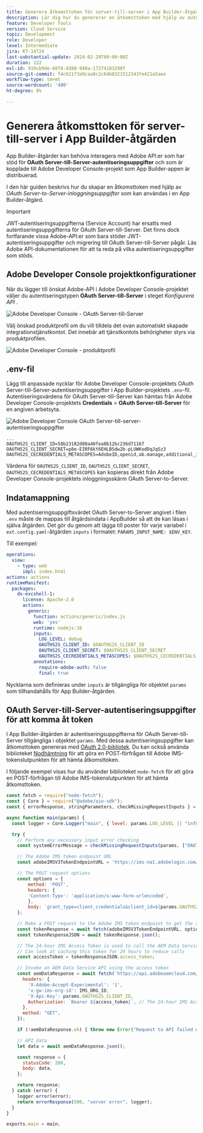 ```yaml
---
title: Generera åtkomsttoken för server-till-server i App Builder-åtgärden
description: Lär dig hur du genererar en åtkomsttoken med hjälp av autentiseringsuppgifter för OAuth Server-till-Server för användning i en App Builder-åtgärd.
feature: Developer Tools
version: Cloud Service
topic: Development
role: Developer
level: Intermediate
jira: KT-14724
last-substantial-update: 2024-02-29T00:00:00Z
duration: 122
exl-id: 919cb9de-68f8-4380-940a-17274183298f
source-git-commit: f4c621f3a9caa8c2c64b8323312343fe421a5aee
workflow-type: tm+mt
source-wordcount: '400'
ht-degree: 0%

---
```


# Generera åtkomsttoken för server-till-server i App Builder-åtgärden

App Builder-åtgärder kan behöva interagera med Adobe API:er som har stöd för **OAuth Server-till-Server-autentiseringsuppgifter** och som är kopplade till Adobe Developer Console-projekt som App Builder-appen är distribuerad.

I den här guiden beskrivs hur du skapar en åtkomsttoken med hjälp av _OAuth Server-to-Server-inloggningsuppgifter_ som kan användas i en App Builder-åtgärd.

>[!IMPORTANT]
>
> JWT-autentiseringsuppgifterna (Service Account) har ersatts med autentiseringsuppgifterna för OAuth Server-till-Server. Det finns dock fortfarande vissa Adobe-API:er som bara stöder JWT-autentiseringsuppgifter och migrering till OAuth Server-till-Server pågår. Läs Adobe API-dokumentationen för att ta reda på vilka autentiseringsuppgifter som stöds.

## Adobe Developer Console projektkonfigurationer

När du lägger till önskat Adobe-API i Adobe Developer Console-projektet väljer du autentiseringstypen **OAuth Server-till-Server** i steget _Konfigurera API_ .

![Adobe Developer Console - OAuth Server-till-Server](./assets/s2s-auth/oauth-server-to-server.png)

Välj önskad produktprofil om du vill tilldela det ovan automatiskt skapade integrationstjänstkontot. Det innebär att tjänstkontots behörigheter styrs via produktprofilen.

![Adobe Developer Console - produktprofil](./assets/s2s-auth/select-product-profile.png)

## .env-fil

Lägg till anpassade nycklar för Adobe Developer Console-projektets OAuth Server-till-Server-autentiseringsuppgifter i App Builder-projektets `.env`-fil. Autentiseringsvärdena för OAuth Server-till-Server kan hämtas från Adobe Developer Console-projektets __Credentials__ > __OAuth Server-till-Server__ för en angiven arbetsyta.

![Adobe Developer Console OAuth Server-till-server-autentiseringsuppgifter](./assets/s2s-auth/oauth-server-to-server-credentials.png)

```
...
OAUTHS2S_CLIENT_ID=58b23182d80a40fea8b12bc236d71167
OAUTHS2S_CLIENT_SECRET=p8e-EIRF6kY6EHLBSdw2b-pLUWKodDqJqSz3
OAUTHS2S_CECREDENTIALS_METASCOPES=AdobeID,openid,ab.manage,additional_info.projectedProductContext,read_organizations,read_profile,account_cluster.read
```

Värdena för `OAUTHS2S_CLIENT_ID`, `OAUTHS2S_CLIENT_SECRET`, `OAUTHS2S_CECREDENTIALS_METASCOPES` kan kopieras direkt från Adobe Developer Console-projektets inloggningsskärm OAuth Server-to-Server.

## Indatamappning

Med autentiseringsuppgiftsvärdet OAuth Server-to-Server angivet i filen `.env` måste de mappas till åtgärdsindata i AppBuilder så att de kan läsas i själva åtgärden. Det gör du genom att lägga till poster för varje variabel i `ext.config.yaml`-åtgärden `inputs` i formatet: `PARAMS_INPUT_NAME: $ENV_KEY`.

Till exempel:

```yaml
operations:
  view:
    - type: web
      impl: index.html
actions: actions
runtimeManifest:
  packages:
    dx-excshell-1:
      license: Apache-2.0
      actions:
        generic:
          function: actions/generic/index.js
          web: 'yes'
          runtime: nodejs:16
          inputs:
            LOG_LEVEL: debug
            OAUTHS2S_CLIENT_ID: $OAUTHS2S_CLIENT_ID
            OAUTHS2S_CLIENT_SECRET: $OAUTHS2S_CLIENT_SECRET
            OAUTHS2S_CECREDENTIALS_METASCOPES: $OAUTHS2S_CECREDENTIALS_METASCOPES
          annotations:
            require-adobe-auth: false
            final: true
```

Nycklarna som definieras under `inputs` är tillgängliga för objektet `params` som tillhandahålls för App Builder-åtgärden.

## OAuth Server-till-Server-autentiseringsuppgifter för att komma åt token

I App Builder-åtgärden är autentiseringsuppgifterna för OAuth Server-till-Server tillgängliga i objektet `params`. Med dessa autentiseringsuppgifter kan åtkomsttoken genereras med [OAuth 2.0-bibliotek](https://oauth.net/code/). Du kan också använda biblioteket [Nodhämtning](https://www.npmjs.com/package/node-fetch) för att göra en POST-förfrågan till Adobe IMS-tokenslutpunkten för att hämta åtkomsttoken.

I följande exempel visas hur du använder biblioteket `node-fetch` för att göra en POST-förfrågan till Adobe IMS-tokenslutpunkten för att hämta åtkomsttoken.

```javascript
const fetch = require("node-fetch");
const { Core } = require("@adobe/aio-sdk");
const { errorResponse, stringParameters, checkMissingRequestInputs } = require("../utils");

async function main(params) {
  const logger = Core.Logger("main", { level: params.LOG_LEVEL || "info" });

  try {
    // Perform any necessary input error checking
    const systemErrorMessage = checkMissingRequestInputs(params, ["OAUTHS2S_CLIENT_ID", "OAUTHS2S_CLIENT_SECRET", "OAUTHS2S_CECREDENTIALS_METASCOPES"], []);

    // The Adobe IMS token endpoint URL
    const adobeIMSV3TokenEndpointURL = 'https://ims-na1.adobelogin.com/ims/token/v3';

    // The POST request options
    const options = {
        method: 'POST',
        headers: {
        'Content-Type': 'application/x-www-form-urlencoded',
        },
        body: `grant_type=client_credentials&client_id=${params.OAUTHS2S_CLIENT_ID}&client_secret=${params.OAUTHS2S_CLIENT_SECRET}&scope=${params.OAUTHS2S_CECREDENTIALS_METASCOPES}`,
    };

    // Make a POST request to the Adobe IMS token endpoint to get the access token
    const tokenResponse = await fetch(adobeIMSV3TokenEndpointURL, options);
    const tokenResponseJSON = await tokenResponse.json();

    // The 24-hour IMS Access Token is used to call the AEM Data Service API
    // Can look at caching this token for 24 hours to reduce calls
    const accessToken = tokenResponseJSON.access_token;

    // Invoke an AEM Data Service API using the access token
    const aemDataResponse = await fetch(`https://api.adobeaemcloud.com/adobe/stats/statistics/contentRequestsQuota?imsOrgId=${IMS_ORG_ID}&current=true`, {
      headers: {
        'X-Adobe-Accept-Experimental': '1',
        'x-gw-ims-org-id': IMS_ORG_ID,
        'X-Api-Key': params.OAUTHS2S_CLIENT_ID,
        Authorization: `Bearer ${access_token}`, // The 24-hour IMS Access Token
      },
      method: "GET",
    });

    if (!aemDataResponse.ok) { throw new Error("Request to API failed with status code " + aemDataResponse.status);}

    // API data
    let data = await aemDataResponse.json();

    const response = {
      statusCode: 200,
      body: data,
    };

    return response;
  } catch (error) {
    logger.error(error);
    return errorResponse(500, "server error", logger);
  }
}

exports.main = main;
```
